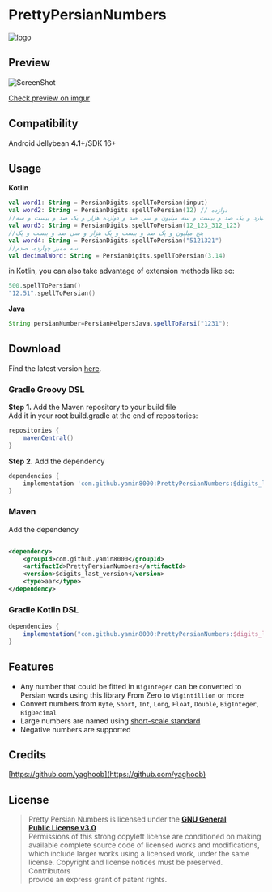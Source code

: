 # PrettyPersianNumbers

<img src="logo.png" title="" alt="logo" data-align="center">

## Preview

![ScreenShot](/screen.gif)

[Check preview on imgur](https://imgur.com/unZlSke)

## Compatibility

Android Jellybean **4.1+**/SDK 16+

## Usage

**Kotlin**

```kotlin
val word1: String = PersianDigits.spellToPersian(input)
val word2: String = PersianDigits.spellToPersian(12) // دوازده
//دوازده میلیارد و یک صد و بیست و سه میلیون و سی صد و دوازده هزار و یک صد و بیست و سه
val word3: String = PersianDigits.spellToPersian(12_123_312_123)
//پنج میلیون و یک صد و بیست و یک هزار و سی صد و بیست و یک
val word4: String = PersianDigits.spellToPersian("5121321")
//سه ممیز چهارده، صدم
val decimalWord: String = PersianDigits.spellToPersian(3.14)
```

in Kotlin, you can also take advantage of extension methods like so:

```kotlin
500.spellToPersian()
"12.51".spellToPersian()
```

**Java**

```java
String persianNumber=PersianHelpersJava.spellToFarsi("1231");
```

## Download

Find the latest version [here](https://central.sonatype.com/artifact/com.github.yamin8000/PrettyPersianNumbers).

### Gradle Groovy DSL

**Step 1.** Add the Maven repository to your build file  
Add it in your root build.gradle at the end of repositories:

```groovy
repositories {
    mavenCentral()
}
```

**Step 2.** Add the dependency

```groovy
dependencies {
    implementation 'com.github.yamin8000:PrettyPersianNumbers:$digits_last_version'
}
```

### Maven

Add the dependency

```xml

<dependency>
    <groupId>com.github.yamin8000</groupId>
    <artifactId>PrettyPersianNumbers</artifactId>
    <version>$digits_last_version</version>
    <type>aar</type>
</dependency>  
```

### Gradle Kotlin DSL

```groovy
dependencies {
    implementation("com.github.yamin8000:PrettyPersianNumbers:$digits_last_version")
}
```

## Features

- Any number that could be fitted in `BigInteger` can be converted to Persian words using this
  library From Zero
  to `Vigintillion` or more
- Convert numbers from `Byte`, `Short`, `Int`, `Long`, `Float`, `Double`, `BigInteger`, `BigDecimal`
- Large numbers are named
  using [short-scale standard](https://en.wikipedia.org/wiki/Long_and_short_scales)
- Negative numbers are supported

## Credits

[https://github.com/yaghoob](https://github.com/yaghoob)

## License

> Pretty Persian Numbers is licensed under the **[GNU General  
> Public License v3.0](./LICENSE)**  
> Permissions of this strong copyleft license are conditioned on making  
> available complete source code of licensed works and modifications,  
> which include larger works using a licensed work, under the same  
> license. Copyright and license notices must be preserved. Contributors  
> provide an express grant of patent rights.
